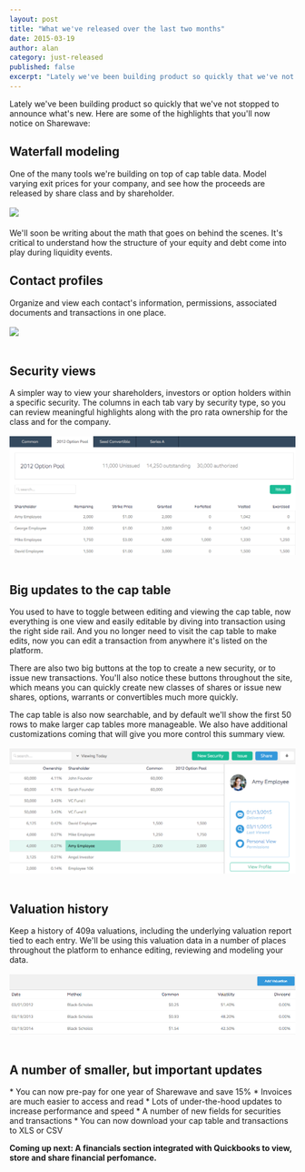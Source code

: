 ```yaml
---
layout: post
title: "What we've released over the last two months"
date: 2015-03-19
author: alan
category: just-released
published: false
excerpt: "Lately we've been building product so quickly that we've not stopped to announce what's new. Here are some of the highlights that you'll now notice on Sharewave."
---
```

Lately we've been building product so quickly that we've not stopped to announce what's new. Here are some of the highlights that you'll now notice on Sharewave:

<h2 style="text-align: left">Waterfall modeling</h2>
One of the many tools we're building on top of cap table data. Model varying exit prices for your company, and see how the proceeds are released by share class and by shareholder.
<br><br>
<img src="{{ site.url }}/images/library.png">
<br><br>
We'll soon be writing about the math that goes on behind the scenes. It's critical to understand how the structure of your equity and debt come into play during liquidity events.

<h2 style="text-align: left">Contact profiles</h2>
Organize and view each contact's information, permissions, associated documents and transactions in one place.
<br><br>
<img src="{{ site.url }}/images/library.png">
<br><br>

<h2 style="text-align: left">Security views</h2>
A simpler way to view your shareholders, investors or option holders within a specific security. The columns in each tab vary by security type, so you can review meaningful highlights along with the pro rata ownership for the class and for the company.
<br><br>
<img src="/images/new_security_page.png">
<br><br>

<h2 style="text-align: left">Big updates to the cap table</h2>
You used to have to toggle between editing and viewing the cap table, now everything is one view and easily editable by diving into transaction using the right side rail. And you no longer need to visit the cap table to make edits, now you can edit a transaction from anywhere it's listed on the platform.

There are also two big buttons at the top to create a new security, or to issue new transactions. You'll also notice these buttons throughout the site, which means you can quickly create new classes of shares or issue new shares, options, warrants or convertibles much more quickly.

The cap table is also now searchable, and by default we'll show the first 50 rows to make larger cap tables more manageable. We also have additional customizations coming that will give you more control this summary view.
<br><br>
<img src="/images/new_cap_table.png">
<br><br>

<h2 style="text-align: left">Valuation history</h2>
Keep a history of 409a valuations, including the underlying valuation report tied to each entry. We'll be using this valuation data in a number of places throughout the platform to enhance editing, reviewing and modeling your data.
<br><br>
<img src="/images/new_valuations.png">
<br><br>

<h2 style="text-align: left">A number of smaller, but important updates</h2>
* You can now pre-pay for one year of Sharewave and save 15%
* Invoices are much easier to access and read
* Lots of under-the-hood updates to increase performance and speed
* A number of new fields for securities and transactions
* You can now download your cap table and transactions to XLS or CSV


**Coming up next: A financials section integrated with Quickbooks to view, store and share financial perfomance.**